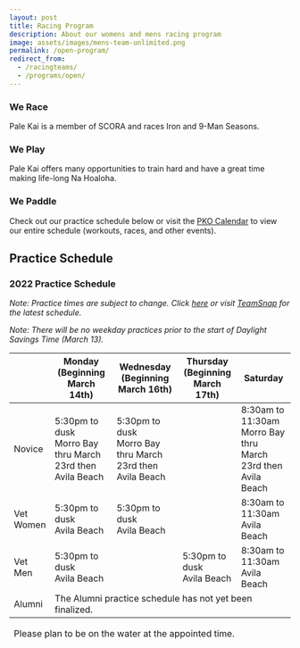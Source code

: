 ```yaml
---
layout: post
title: Racing Program
description: About our womens and mens racing program
image: assets/images/mens-team-unlimited.png
permalink: /open-program/
redirect_from:
  - /racingteams/
  - /programs/open/
---
```


<div class="row">
	<div class="4u 12u$(medium)">
		<h3>We Race</h3>
		<p>Pale Kai is a member of SCORA and races Iron and 9-Man Seasons.</p>
	</div>
	<div class="4u 12u$(medium)">
		<h3>We Play</h3>
		<p>Pale Kai offers many opportunities to train hard and have a great time making life-long Na Hoaloha.</p>
	</div>
	<div class="4u$ 12u$(medium)">
		<h3>We Paddle</h3>
		<!-- <p>2022 practice dates will be announced soon.</p> -->
        <p>
            Check out our practice schedule below or visit the <a href="/calendar/">PKO Calendar</a> to view our entire schedule (workouts,
            races, and other events).
        </p>
	</div>
</div>

<h2>Practice Schedule</h2>

<!--
<p>For this season, Pale Kai Outrigger women's and men's teams will practice 3 days a week with a fourth day of practice for those who wish to race on top teams. It's going to be great year with more blending amongst all our paddlers and lots more time on the water.</p>
-->

<!-- Demo Days and Winter Paddling are done for the season!
<p><a href="/joinus/">Click here</a> for the 2022 Demo Days schedule.</p>

<h3>Winter Paddling in Morro Bay (PKO Veterans)</h3>

<p><i>
    Note: When a Winter Paddling day conflicts with a Demo Day, practice MAY be moved to the following Sunday. Click <a href="/calendar/">here</a>
    or visit <a href="https://go.teamsnap.com/" target="_blank">TeamSnap</a> for the latest schedule.
</i></p>

<div class="table-wrapper">
	<table>
		<thead>
			<tr>
				<th></th>
				<th>Saturday</th>
			</tr>
		</thead>
		<tbody>
			<tr>
				<td>Veteran Paddlers</td>
				<td>
					8:30am to 11:30am<br/>
                    Coleman Beach, Morro Bay
				</td>	
			</tr>
		</tbody>
	</table>
</div>
-->

<h3>2022 Practice Schedule</h3>

<p><i>
    Note: Practice times are subject to change. Click <a href="/calendar/">here</a>
    or visit <a href="https://go.teamsnap.com/" target="_blank">TeamSnap</a> for the latest schedule.
</i></p>

<p><i>
    Note: There will be no weekday practices prior to the start of Daylight Savings Time (March 13).
</i></p>

<div class="table-wrapper">
	<table>
		<thead>
			<tr>
				<th></th>
				<th style="text-align:center">Monday<br/>(Beginning March 14th)</th>
				<th style="text-align:center">Wednesday<br/>(Beginning March 16th)</th>
				<th style="text-align:center">Thursday<br/>(Beginning March 17th)</th>
				<th style="text-align:center">Saturday</th>
			</tr>
		</thead>
		<tbody>
			<tr>
				<td>Novice</td>
				<td>
					5:30pm to dusk<br/>
                    Morro Bay thru March 23rd then
                    Avila Beach
				</td>
				<td>
					5:30pm to dusk<br/>
                    Morro Bay thru March 23rd then
                    Avila Beach
				</td>
                <td></td>
				<td>
					8:30am to 11:30am<br/>
                    Morro Bay thru March 23rd then
                    Avila Beach
				</td>	
			</tr>
			<tr>
				<td>Vet<br>Women</td>
				<td>
					5:30pm to dusk<br/>
                    Avila Beach
				</td>
				<td>
					5:30pm to dusk<br/>
                    Avila Beach
				</td>
				<td></td>
				<td>
					8:30am to 11:30am<br/>
                    Avila Beach
                </td>
			</tr>
			<tr>
				<td>Vet<br>Men</td>
				<td>
					5:30pm to dusk<br/>
                    Avila Beach
				</td>
                <td>
                </td>
				<td>
					5:30pm to dusk<br/>
                    Avila Beach
				</td>
				<td>
					8:30am to 11:30am<br/>
                    Avila Beach
                </td>
			</tr>
			<tr>
				<td>Alumni</td>
                <td colspan=4>The Alumni practice schedule has not yet been finalized.</td>
                <!--
				<td>
				</td>
                <td>
                </td>
				<td>
				</td>
				<td>
					8:30am to 11:30am<br/>
                    Avila Beach
                </td>
                -->
			</tr>
		</tbody>
		<tfoot>
			<tr>
				<td colspan="5">
                    <P>
                        Please plan to be on the water at the appointed time.
                    </p>
				</td>
			</tr>
		</tfoot>
	</table>
</div>
